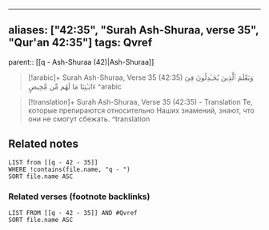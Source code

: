 
---
aliases: ["42:35", "Surah Ash-Shuraa, verse 35", "Qur'an 42:35"]
tags: Qvref
---

parent:: [[q - Ash-Shuraa (42)|Ash-Shuraa]]

> [!arabic]+ Surah Ash-Shuraa, Verse 35 (42:35)
> <span class="quran-arabic">وَيَعْلَمَ ٱلَّذِينَ يُجَـٰدِلُونَ فِىٓ ءَايَـٰتِنَا مَا لَهُم مِّن مَّحِيصٍ</span>
^arabic

> [!translation]+ Surah Ash-Shuraa, Verse 35 (42:35) - Translation
> Те, которые препираются относительно Наших знамений, знают, что они не смогут сбежать.
^translation



## Related notes
```dataview
LIST from [[q - 42 - 35]]
WHERE !contains(file.name, "q - ")
SORT file.name ASC
```

### Related verses (footnote backlinks)
```dataview
LIST FROM [[q - 42 - 35]] AND #Qvref
SORT file.name ASC
```


